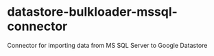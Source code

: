 # datastore-bulkloader-mssql-connector
Connector for importing data from MS SQL Server to Google Datastore
